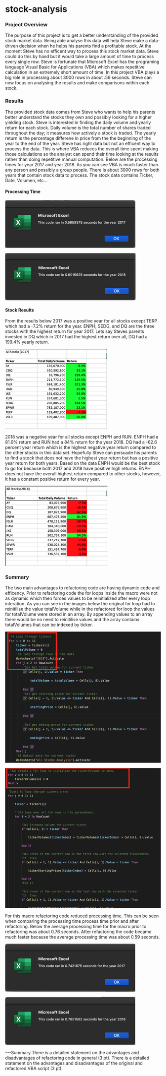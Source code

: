 # stock-analysis

### Project Overview
The purpose of this project is to get a better understanding of the provided stock market data. Being able analyse this data will help Steve make a data-driven decision when he helps his parents find a profitable stock. At the moment Steve has no efficent way to process this stock market data. Steve could do this by hand but it would take a large amount of time to process every single row. Steve is fortunate that Microsoft Excel has the programing language Visual Basic for Applications (VBA) which makes repetitive calculation in an extremely short amount of time. In this project VBA plays a big role in processing about 3000 rows in about .59 seconds. Steve can now focus on analysing the results and make comparisons within each stock.


### Results

The provided stock data comes from Steve who wants to help his parents better understand the stocks they own and possibly looking for a higher yielding stock. Steve is interested in finding the daily volume and yearly return for each stock. Daily volume is the total number of shares traded throughout the day; it measures how actively a stock is traded. The yearly return is the percentage differene in price from the the beginning of the year to the end of the year. Steve has right data but not an efficent way to process the data. This is where VBA reduces the overall time spent making those calculations so the analyst can spend their time looking at the results rather than doing repetitive manual computation. Below are the processing times for year 2017 and year 2018. As you can see VBA is much faster than any person and possibly a group people. There is about 3000 rows for both years that contain stock data to process. The stock data contains Ticker, Date, Volumen, etc...

#### Processing Time
![2017 Processing time](Resources/VBA_Challenge_2017.png)

![2018 Processing time](Resources/VBA_Challenge_2018.png)

#### Stock Results
From the results below 2017 was a positive year for all stocks except TERP which had a -7.2% return for the year. ENPH, SEDG, and DQ are the three stocks with the highest return for year 2017. Lets say Steves parents invested in DQ which in 2017 had the highest return over all, DQ had a 199.4% yearly return. 

![2017 Results](Resources/2017_Results.png)

2018 was a negative year for all stocks except ENPH and RUN. ENPH had a 81.9% return and RUN had a 84% return for the year 2018. DQ had a -62.6 percent year return which is the highest negative year return compared to the other stocks in this data set. Hopefully Steve can persuade his parents to find a stock that does not have the highest year return but has a positive year return for both years. Based on the data ENPH would be the best stock to go for because both 2017 and 2018 have positive high returns. ENPH does not have the overall highest return compared to other stocks, however, it has a constant positive return for every year. 

![2018 Results](Resources/2018_Results.png)

### Summary

The two main advantages to refactoring code are having dynamic code and efficency. Prior to refactoring code the for loops inside the macro were not as dynamic which then forces values to be reinitialized after every loop interation. As you can see in the images below the original for loop had to reinitilise the value totalVolume while in the refactored for loop the values for totalVolume were stored in an array. By appending values to an array there would be no need to reinitilise values and the array contains totalVolumes that can be indexed by ticker.

![for loop](Resources/forLoop.png)

![Refactored for loop](Resources/refaForLoop.png)

For this macro refactoring code reduced processing time. This can be seen when comparing the processing time process time prior and after refactoring. Below the average processing time for the macro prior to refactoring was about 0.76 seconds. After refactoring the code became much faster because the average processing time was about 0.59 seconds. 

![2017 Processing Time Original](Resources/2017_Original.png)

![2018 Processing Time Original](Resources/2018_Original.png)

---Summary
There is a detailed statement on the advantages and disadvantages of refactoring code in general (3 pt).
There is a detailed statement on the advantages and disadvantages of the original and refactored VBA script (3 pt).

